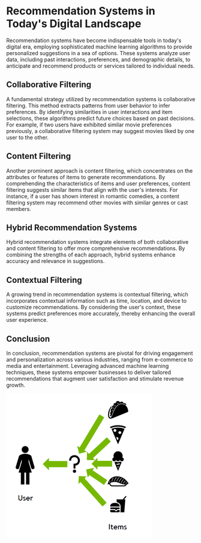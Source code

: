 # Recommendation Systems in Today's Digital Landscape

Recommendation systems have become indispensable tools in today's digital era, employing sophisticated machine learning algorithms to provide personalized suggestions in a sea of options. These systems analyze user data, including past interactions, preferences, and demographic details, to anticipate and recommend products or services tailored to individual needs.

## Collaborative Filtering

A fundamental strategy utilized by recommendation systems is collaborative filtering. This method extracts patterns from user behavior to infer preferences. By identifying similarities in user interactions and item selections, these algorithms predict future choices based on past decisions. For example, if two users have exhibited similar movie preferences previously, a collaborative filtering system may suggest movies liked by one user to the other.

## Content Filtering

Another prominent approach is content filtering, which concentrates on the attributes or features of items to generate recommendations. By comprehending the characteristics of items and user preferences, content filtering suggests similar items that align with the user's interests. For instance, if a user has shown interest in romantic comedies, a content filtering system may recommend other movies with similar genres or cast members.

## Hybrid Recommendation Systems

Hybrid recommendation systems integrate elements of both collaborative and content filtering to offer more comprehensive recommendations. By combining the strengths of each approach, hybrid systems enhance accuracy and relevance in suggestions.

## Contextual Filtering

A growing trend in recommendation systems is contextual filtering, which incorporates contextual information such as time, location, and device to customize recommendations. By considering the user's context, these systems predict preferences more accurately, thereby enhancing the overall user experience.

## Conclusion

In conclusion, recommendation systems are pivotal for driving engagement and personalization across various industries, ranging from e-commerce to media and entertainment. Leveraging advanced machine learning techniques, these systems empower businesses to deliver tailored recommendations that augment user satisfaction and stimulate revenue growth.

![alt text](image.png)